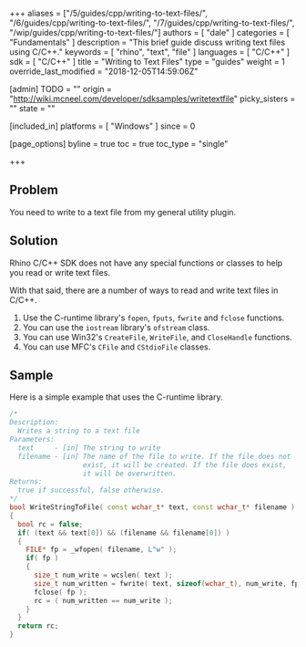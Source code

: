 +++
aliases = ["/5/guides/cpp/writing-to-text-files/", "/6/guides/cpp/writing-to-text-files/", "/7/guides/cpp/writing-to-text-files/", "/wip/guides/cpp/writing-to-text-files/"]
authors = [ "dale" ]
categories = [ "Fundamentals" ]
description = "This brief guide discuss writing text files using C/C++."
keywords = [ "rhino", "text", "file" ]
languages = [ "C/C++" ]
sdk = [ "C/C++" ]
title = "Writing to Text Files"
type = "guides"
weight = 1
override_last_modified = "2018-12-05T14:59:06Z"

[admin]
TODO = ""
origin = "http://wiki.mcneel.com/developer/sdksamples/writetextfile"
picky_sisters = ""
state = ""

[included_in]
platforms = [ "Windows" ]
since = 0

[page_options]
byline = true
toc = true
toc_type = "single"

+++

 
## Problem

You need to write to a text file from my general utility plugin.

## Solution

Rhino C/C++ SDK does not have any special functions or classes to help you read or write text files.

With that said, there are a number of ways to read and write text files in C/C++.

1. Use the C-runtime library's `fopen`, `fputs`, `fwrite` and `fclose` functions.
1. You can use the `iostream` library's `ofstream` class.
1. You can use Win32's `CreateFile`, `WriteFile`, and `CloseHandle` functions.
1. You can use MFC's `CFile` and `CStdioFile` classes.

## Sample

Here is a simple example that uses the C-runtime library.

```cpp
/*
Description:
  Writes a string to a text file
Parameters:
  text     - [in] The string to write
  filename - [in] The name of the file to write. If the file does not
                  exist, it will be created. If the file does exist,
                  it will be overwritten.
Returns:
  true if successful, false otherwise.
*/
bool WriteStringToFile( const wchar_t* text, const wchar_t* filename )
{
  bool rc = false;
  if( (text && text[0]) && (filename && filename[0]) )
  {
    FILE* fp = _wfopen( filename, L"w" );
    if( fp )
    {
      size_t num_write = wcslen( text );
      size_t num_written = fwrite( text, sizeof(wchar_t), num_write, fp );
      fclose( fp );
      rc = ( num_written == num_write );
    }
  }
  return rc;
}
```
